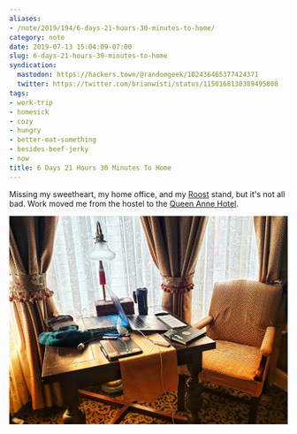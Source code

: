 ```yaml
---
aliases:
- /note/2019/194/6-days-21-hours-30-minutes-to-home/
category: note
date: 2019-07-13 15:04:09-07:00
slug: 6-days-21-hours-30-minutes-to-home
syndication:
  mastodon: https://hackers.town/@randomgeek/102436465377424371
  twitter: https://twitter.com/brianwisti/status/1150168130389495808
tags:
- work-trip
- homesick
- cozy
- hungry
- better-eat-something
- besides-beef-jerky
- now
title: 6 Days 21 Hours 30 Minutes To Home
---
```


Missing my sweetheart, my home office, and my [Roost](https://www.therooststand.com/) stand, but it's not all bad. Work moved me from the hostel to the [Queen Anne Hotel](https://www.queenanne.com/).

![attachments/img/2019/cover-2019-07-13.jpg](../../../attachments/img/2019/cover-2019-07-13.jpg)